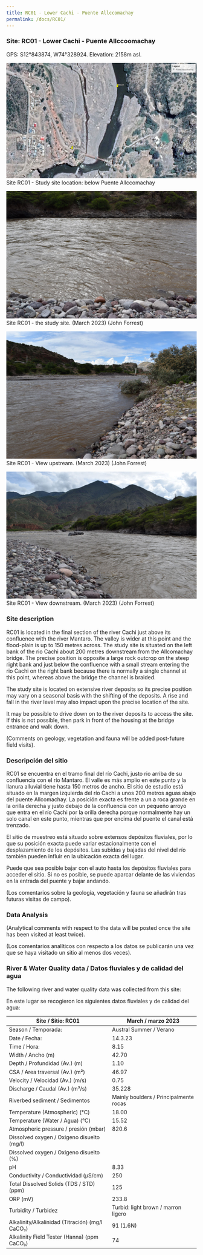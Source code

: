 ```yaml
---
title: RC01 - Lower Cachi - Puente Allccomachay
permalink: /docs/RC01/
---
```



### Site: RC01 - Lower Cachi - Puente Allccoomachay

GPS: S12°843874, W74°328924. 
Elevation: 2158m asl.


![RC01](/assets/sites/RC01.jpg)
Site RC01 - Study site location: below Puente Allccomachay


![Site RC01 - the study site](/assets/sites/RC01site.jpg)
Site RC01 - the study site.  (March 2023) (John Forrest)


![RC01 View upstream](/assets/sites/RC01upstream.jpg)
Site RC01 - View upstream.  (March 2023) (John Forrest)


![RC01 View downstream](/assets/sites/RC01downstream.jpg)
Site RC01 - View downstream.  (March 2023) (John Forrest)


### Site description

RC01 is located in the final section of the river Cachi just above its confluence with the river Mantaro. The valley is wider at this point and the flood-plain is up to 150 metres across. The study site is situated on the left bank of the rio Cachi about 200 metres downstream from the Allcomachay bridge. The precise position is opposite a large rock outcrop on the steep right bank and just below the confluence with a small stream entering the rio Cachi on the right bank because there is normally a single channel at this point, whereas above the bridge the channel is braided.

The study site is located on extensive river deposits so its precise position may vary on a seasonal basis with the shifting of the deposits. A rise and fall in the river level may also impact upon the precise location of the site.

It may be possible to drive down on to the river deposits to access the site. If this is not possible, then park in front of the housing at the bridge entrance and walk down.

(Comments on geology, vegetation and fauna will be added post-future field visits).


### Descripción del sitio

RC01 se encuentra en el tramo final del río Cachi, justo rio arriba de su confluencia con el río Mantaro. El valle es más amplio en este punto y la llanura alluvial tiene hasta 150 metros de ancho. El sitio de estudio está situado en la margen izquierda del río Cachi a unos 200 metros aguas abajo del puente Allcomachay. La posición exacta es frente a un a roca grande en la orilla derecha y justo debajo de la confluencia con un pequeño arroyo que entra en el río Cachi por la orilla derecha porque normalmente hay un solo canal en este punto, mientras que por encima del puente el canal está trenzado.

El sitio de muestreo está situado sobre extensos depósitos fluviales, por lo que su posición exacta puede variar estacionalmente con el desplazamiento de los depósitos. Las subidas y bajadas del nivel del río también pueden influir en la ubicación exacta del lugar.

Puede que sea posible bajar con el auto hasta los depósitos fluviales para acceder el sitio. Si no es posible, se puede aparcar delante de las viviendas en la entrada del puente y bajar andando.

(Los comentarios sobre la geología, vegetación y fauna se añadirán tras futuras visitas de campo).


### Data Analysis

(Analytical comments with respect to the data will be posted once the site has been visited at least twice).

(Los comentarios analíticos con respecto a los datos se publicarán una vez que se haya visitado un sitio al menos dos veces).

### River & Water Quality data / Datos fluviales y de calidad del agua

The following river and water quality data was collected from this site:

En este lugar se recogieron los siguientes datos fluviales y de calidad del agua:

|     Site / Sitio: RC01                                 |     March / marzo 2023                          |
|--------------------------------------------------------|-------------------------------------------------|
|     Season / Temporada:                                |     Austral Summer / Verano                     |
|     Date / Fecha:                                      |     14.3.23                                     |
|     Time / Hora:                                       |     8.15                                        |
|     Width / Ancho (m)                                  |     42.70                                       |
|     Depth / Profundidad (Av.) (m)                      |     1.10                                        |
|     CSA / Area traversal (Av.) (m²)                    |     46.97                                       |
|     Velocity / Velocidad  (Av.) (m/s)                  |     0.75                                        |
|     Discharge / Caudal (Av.) (m³/s)                    |     35.228                                      |
|     Riverbed sediment / Sedimentos                     |     Mainly boulders / Principalmente   rocas    |
|     Temperature (Atmospheric) (°C)                     |     18.00                                       |
|     Temperature (Water / Agua) (°C)                    |     15.52                                       |
|     Atmospheric pressure / presión (mbar)              |     820.6                                       |
|     Dissolved oxygen /   Oxigeno disuelto (mg/l)       |                                                 |
|     Dissolved oxygen / Oxigeno disuelto (%)            |                                                 |
|     pH                                                 |     8.33                                        |
|     Conductivity / Conductividad (µS/cm)               |     250                                         |
|     Total Dissolved Solids (TDS / STD)  (ppm)          |     125                                         |
|     ORP (mV)                                           |     233.8                                       |
|     Turbidity / Turbidez                               |     Turbid: light brown / marron ligero         |
|     Alkalinity/Alkalinidad (Titración) (mg/l CaCO₃)    |     91 (1.6N)                                   |
|     Alkalinity Field Tester (Hanna) (ppm CaCO₃)        |     74                                          |


